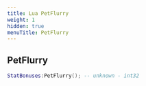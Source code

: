 ```yaml
---
title: Lua PetFlurry
weight: 1
hidden: true
menuTitle: PetFlurry
---
```

## PetFlurry
```lua
StatBonuses:PetFlurry(); -- unknown - int32
```